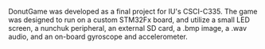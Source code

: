 DonutGame was developed as a final project for IU's
CSCI-C335. The game was designed to run on a custom
STM32Fx board, and utilize a small LED screen, a 
nunchuk peripheral, an external SD card, a .bmp image,
a .wav audio, and an on-board gyroscope and 
accelerometer.

